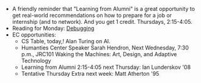 * A friendly reminder that "Learning from Alumni" is a great opportunity
  to get real-world recommendations on how to prepare for a job or
  internship (and to network).  And you get 1 credit.  Thursdays, 2:15-4:05.
* Reading for Monday: [Debugging](../readings/debugging.html)
* EC opportunities:
    * CS Table, today,!  Alan Turing on AI.
    * Humanties Center Speaker Sarah Hendron, Next Wednesday, 7:30 p.m., JRC101
      Waking the Machines: Art, Design, and Adaptive Technology
    * Learning from Alumni 2:15-4:05 next Thursday: Ian Lunderskov '08
    * Tentative Thursday Extra next week: Matt Atherton '95
